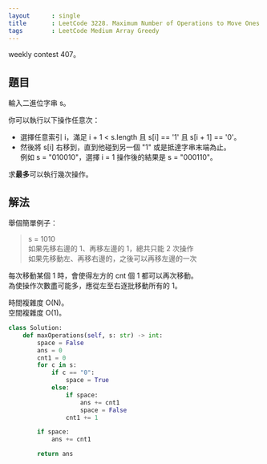 ```yaml
---
layout      : single
title       : LeetCode 3228. Maximum Number of Operations to Move Ones to the End
tags        : LeetCode Medium Array Greedy
---
```

weekly contest 407。  

## 題目

輸入二進位字串 s。  

你可以執行以下操作任意次：  

- 選擇任意索引 i，滿足 i + 1 < s.length 且 s[i] == '1' 且 s[i + 1] == '0'。  
- 然後將 s[i] 右移到，直到他碰到另一個 "1" 或是抵達字串末端為止。  
    例如 s = "010010"，選擇 i = 1 操作後的結果是 s  = "000110"。  

求**最多**可以執行幾次操作。  

## 解法

舉個簡單例子：  
> s = 1010  
> 如果先移右邊的 1、再移左邊的 1，總共只能 2 次操作  
> 如果先移動左、再移右邊的，之後可以再移左邊的一次  

每次移動某個 1 時，會使得左方的 cnt 個 1 都可以再次移動。  
為使操作次數盡可能多，應從左至右逐批移動所有的 1。  

時間複雜度 O(N)。  
空間複雜度 O(1)。  

```python
class Solution:
    def maxOperations(self, s: str) -> int:
        space = False
        ans = 0
        cnt1 = 0
        for c in s:
            if c == "0":
                space = True
            else:
                if space:
                    ans += cnt1
                    space = False
                cnt1 += 1

        if space:
            ans += cnt1

        return ans
```
